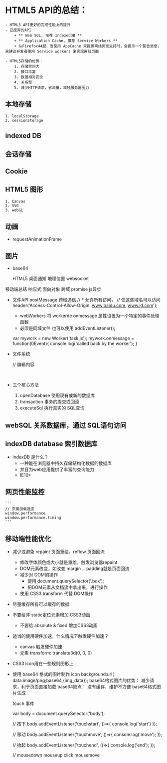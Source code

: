 
# HTML5 API的总结：
    - HTML5 API更好的完成性能上的提升
    - 已废弃的API
        + ** Web SQL, 推荐 IndexedDB **
        + ** Application Cache, 推荐 Service Workers **
        + 从Firefox44起，当使用 AppCache 来提供离线页面支持时，会提示一个警告消息，来建议开发者使用 Service workers 来实现离线页面

    - HTML5存储的优势：
        1. 存储空间大
        2. 接口丰富
        3. 数据相对安全
        4. 关系型
        5. 减少HTTP请求，省流量，减轻服务器压力

## 本地存储
    1. localStorage
    2. sessionStorage

## indexed DB


## 会话存储

## Cookie

## HTML5 图形
    1. Canvas
    2. SVG
    3. webGL

## 动画
- requestAnimationFrame

## 图片
- base64

    HTML5 桌面通知
    地理位置
    websocket

移动端总结
响应式
面向对象
跨域
promise
js异步


- 文件API
    postMessage 跨域通信
    // * 允许所有访问，
    // 仅这些域名可以访问
    header('Access-Control-Allow-Origin: www.baidu.com, www.jd.com');


    + webWorkers
   将 workerde onmessage 属性设置为一个特定的事件处理函数
    - 必须是同域文件
   也可以使用 addEventListener();

    var mywork = new Worker('task.js');
    mywork.onmessage = function(0Event){
        console.log('called back by the worker');
    }

- 文件系统

    // 编辑内容
    <div contenteditable="true"> </div>


- 三个核心方法
    1. openDatabase 使用现有或新的数据库
    2. transaction 事务的提交或回滚
    3. executeSql 执行真实的 SQL查询


## webSQL 关系数据库，通过 SQL语句访问

## indexDB database 索引数据库
- indexDB 是什么？
    + 一种能在浏览器中持久存储结构化数据的数据库
    + 并且为web应用提供了丰富的查询能力
    + IE10+







## 网页性能监控
    ```
    // 页面加载速度
    window.performance
    window.performance.timing
    ```



## 移动端性能优化
- 减少或避免 repaint 页面重绘，reflow 页面回流
    + 修改字体颜色或大小就是重绘，触发浏览器repaint
    + DOM元素改变，如改变 margin ，padding就是页面回流
    + 减少对 DOM的操作
        * 使用 document.querySelector('.box');
        * 把DOM元素从文档流中拿出来，进行操作
    + 使用 CSS3 transform 代替 DOM操作

- 尽量缓存所有可以缓存的数据

- 不要给非 static定位元素增加 CSS3动画
    + 不要给 absolute & fixed 增加CSS3动画

- 适当的使用硬件加速，什么情况下触发硬件加速？
    + canvas 触发硬件加速
    + 元素 transform: translate3d(0, 0, 0)

- CSS3 icon用在一些规则图形上
- 使用 base64 格式的图片制作 icon
    background:url( data:image/png;base64,{img_data});
    base64格式图片的优势：
        减少请求，利于页面直接加载
    base64缺点：
        没有缓存，维护不方便
    base64格式图片生成



    touch 事件

    var body = document.querySelector('body');

    // 按下
    body.addEventListener('touchstart', ()=>{
        console.log('start')
    });

    // 移动
    body.addEventListener('touchmove', ()=>{
        console.log('move');
    });

    // 抬起
    body.addEventListener('touchend', ()=>{
        console.log('end');
    });

    // mousedown  mouseup  click  mousemove











